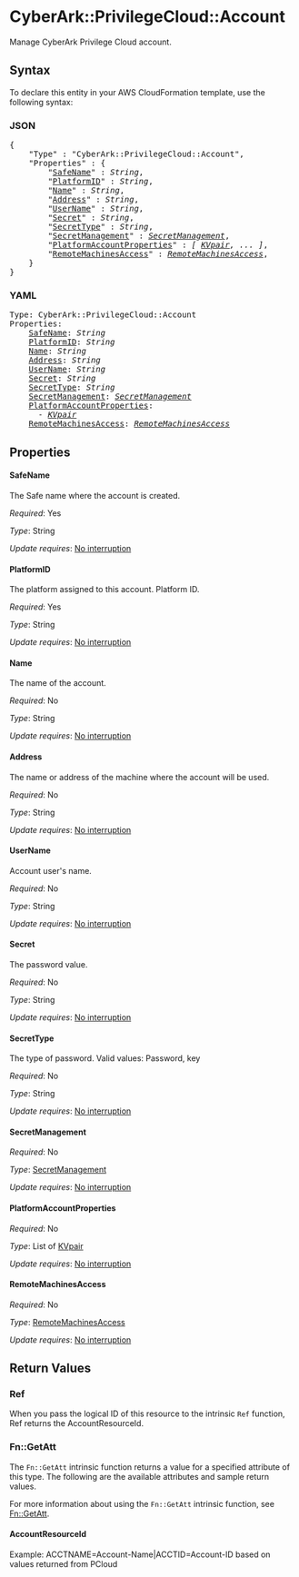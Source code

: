 # CyberArk::PrivilegeCloud::Account

Manage CyberArk Privilege Cloud account.

## Syntax

To declare this entity in your AWS CloudFormation template, use the following syntax:

### JSON

<pre>
{
    "Type" : "CyberArk::PrivilegeCloud::Account",
    "Properties" : {
        "<a href="#safename" title="SafeName">SafeName</a>" : <i>String</i>,
        "<a href="#platformid" title="PlatformID">PlatformID</a>" : <i>String</i>,
        "<a href="#name" title="Name">Name</a>" : <i>String</i>,
        "<a href="#address" title="Address">Address</a>" : <i>String</i>,
        "<a href="#username" title="UserName">UserName</a>" : <i>String</i>,
        "<a href="#secret" title="Secret">Secret</a>" : <i>String</i>,
        "<a href="#secrettype" title="SecretType">SecretType</a>" : <i>String</i>,
        "<a href="#secretmanagement" title="SecretManagement">SecretManagement</a>" : <i><a href="secretmanagement.md">SecretManagement</a></i>,
        "<a href="#platformaccountproperties" title="PlatformAccountProperties">PlatformAccountProperties</a>" : <i>[ <a href="kvpair.md">KVpair</a>, ... ]</i>,
        "<a href="#remotemachinesaccess" title="RemoteMachinesAccess">RemoteMachinesAccess</a>" : <i><a href="remotemachinesaccess.md">RemoteMachinesAccess</a></i>,
    }
}
</pre>

### YAML

<pre>
Type: CyberArk::PrivilegeCloud::Account
Properties:
    <a href="#safename" title="SafeName">SafeName</a>: <i>String</i>
    <a href="#platformid" title="PlatformID">PlatformID</a>: <i>String</i>
    <a href="#name" title="Name">Name</a>: <i>String</i>
    <a href="#address" title="Address">Address</a>: <i>String</i>
    <a href="#username" title="UserName">UserName</a>: <i>String</i>
    <a href="#secret" title="Secret">Secret</a>: <i>String</i>
    <a href="#secrettype" title="SecretType">SecretType</a>: <i>String</i>
    <a href="#secretmanagement" title="SecretManagement">SecretManagement</a>: <i><a href="secretmanagement.md">SecretManagement</a></i>
    <a href="#platformaccountproperties" title="PlatformAccountProperties">PlatformAccountProperties</a>: <i>
      - <a href="kvpair.md">KVpair</a></i>
    <a href="#remotemachinesaccess" title="RemoteMachinesAccess">RemoteMachinesAccess</a>: <i><a href="remotemachinesaccess.md">RemoteMachinesAccess</a></i>
</pre>

## Properties

#### SafeName

The Safe name where the account is created.

_Required_: Yes

_Type_: String

_Update requires_: [No interruption](https://docs.aws.amazon.com/AWSCloudFormation/latest/UserGuide/using-cfn-updating-stacks-update-behaviors.html#update-no-interrupt)

#### PlatformID

The platform assigned to this account. Platform ID.

_Required_: Yes

_Type_: String

_Update requires_: [No interruption](https://docs.aws.amazon.com/AWSCloudFormation/latest/UserGuide/using-cfn-updating-stacks-update-behaviors.html#update-no-interrupt)

#### Name

The name of the account.

_Required_: No

_Type_: String

_Update requires_: [No interruption](https://docs.aws.amazon.com/AWSCloudFormation/latest/UserGuide/using-cfn-updating-stacks-update-behaviors.html#update-no-interrupt)

#### Address

The name or address of the machine where the account will be used.

_Required_: No

_Type_: String

_Update requires_: [No interruption](https://docs.aws.amazon.com/AWSCloudFormation/latest/UserGuide/using-cfn-updating-stacks-update-behaviors.html#update-no-interrupt)

#### UserName

Account user's name.

_Required_: No

_Type_: String

_Update requires_: [No interruption](https://docs.aws.amazon.com/AWSCloudFormation/latest/UserGuide/using-cfn-updating-stacks-update-behaviors.html#update-no-interrupt)

#### Secret

The password value.

_Required_: No

_Type_: String

_Update requires_: [No interruption](https://docs.aws.amazon.com/AWSCloudFormation/latest/UserGuide/using-cfn-updating-stacks-update-behaviors.html#update-no-interrupt)

#### SecretType

The type of password. Valid values: Password, key

_Required_: No

_Type_: String

_Update requires_: [No interruption](https://docs.aws.amazon.com/AWSCloudFormation/latest/UserGuide/using-cfn-updating-stacks-update-behaviors.html#update-no-interrupt)

#### SecretManagement

_Required_: No

_Type_: <a href="secretmanagement.md">SecretManagement</a>

_Update requires_: [No interruption](https://docs.aws.amazon.com/AWSCloudFormation/latest/UserGuide/using-cfn-updating-stacks-update-behaviors.html#update-no-interrupt)

#### PlatformAccountProperties

_Required_: No

_Type_: List of <a href="kvpair.md">KVpair</a>

_Update requires_: [No interruption](https://docs.aws.amazon.com/AWSCloudFormation/latest/UserGuide/using-cfn-updating-stacks-update-behaviors.html#update-no-interrupt)

#### RemoteMachinesAccess

_Required_: No

_Type_: <a href="remotemachinesaccess.md">RemoteMachinesAccess</a>

_Update requires_: [No interruption](https://docs.aws.amazon.com/AWSCloudFormation/latest/UserGuide/using-cfn-updating-stacks-update-behaviors.html#update-no-interrupt)

## Return Values

### Ref

When you pass the logical ID of this resource to the intrinsic `Ref` function, Ref returns the AccountResourceId.

### Fn::GetAtt

The `Fn::GetAtt` intrinsic function returns a value for a specified attribute of this type. The following are the available attributes and sample return values.

For more information about using the `Fn::GetAtt` intrinsic function, see [Fn::GetAtt](https://docs.aws.amazon.com/AWSCloudFormation/latest/UserGuide/intrinsic-function-reference-getatt.html).

#### AccountResourceId

Example: ACCTNAME=Account-Name|ACCTID=Account-ID based on values returned from PCloud

